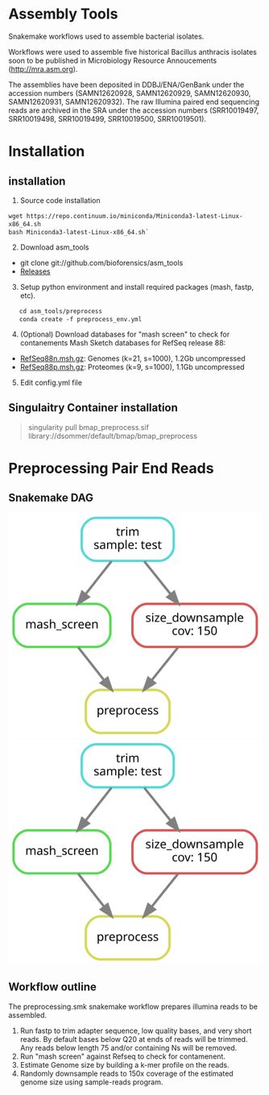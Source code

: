 # Assembly Tools
Snakemake workflows used to assemble bacterial isolates.

Workflows were used to assemble five historical Bacillus anthracis isolates soon to be published in Microbiology Resource Annoucements (http://mra.asm.org).  

The assemblies have been deposited in DDBJ/ENA/GenBank under the accession numbers (SAMN12620928, SAMN12620929, SAMN12620930, SAMN12620931, SAMN12620932).  The raw Illumina paired end sequencing reads are archived in the SRA under the accession numbers (SRR10019497, SRR10019498, SRR10019499, SRR10019500, SRR10019501).

# Installation
##  installation
1. Source code installation
```
wget https://repo.continuum.io/miniconda/Miniconda3-latest-Linux-x86_64.sh
bash Miniconda3-latest-Linux-x86_64.sh`
``` 
2. Download asm_tools
* git clone git://github.com/bioforensics/asm_tools
* [Releases](https://github.com/bioforensics/asm_tools/releases)
 
3. Setup python environment and install required packages (mash, fastp, etc).
```
   cd asm_tools/preprocess
   conda create -f preprocess_env.yml
```

4. (Optional) Download databases for "mash screen" to check for contanements
Mash Sketch databases for RefSeq release 88:
* [RefSeq88n.msh.gz](https://obj.umiacs.umd.edu/mash/screen/RefSeq88n.msh.gz): Genomes (k=21, s=1000), 1.2Gb uncompressed
* [RefSeq88p.msh.gz](https://obj.umiacs.umd.edu/mash/screen/RefSeq88p.msh.gz): Proteomes (k=9, s=1000), 1.1Gb uncompressed

5. Edit config.yml file 

## Singulaitry Container installation

 > singularity pull bmap_preprocess.sif library://dsommer/default/bmap/bmap_preprocess
  



# Preprocessing Pair End Reads

## Snakemake DAG
![Alt text](./preprocess/dag.svg)
<img src="./preprocess/dag.svg">

## Workflow outline
The preprocessing.smk snakemake workflow prepares illumina reads to be assembled.
1. Run fastp to trim adapter sequence, low quality bases, and very short reads.  By default bases below Q20 at ends of reads will be trimmed. Any reads below length 75 and/or containing Ns will be removed.  
2. Run "mash screen" against Refseq to check for contamenent.
3. Estimate Genome size by building a k-mer profile on the reads.
4. Randomly downsample reads to 150x coverage of the estimated genome size using sample-reads program.


